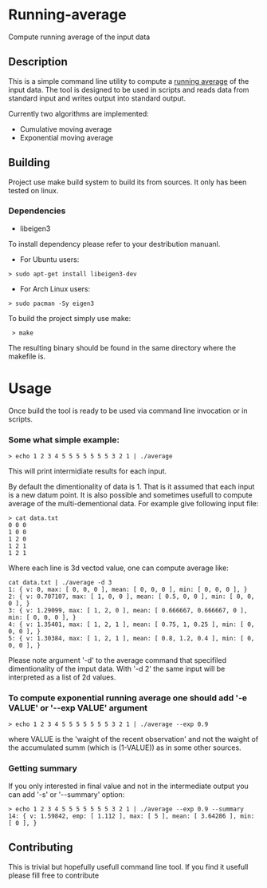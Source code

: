 # Running-average
Compute running average of the input data

## Description 
This is a simple command line utility to compute a [running average](https://en.wikipedia.org/wiki/Moving_average) of the input data.
The tool is designed to be used in scripts and reads data from standard input and writes output into standard output.

Currently two algorithms are implemented: 
* Cumulative moving average
* Exponential moving average

## Building 
Project use make build system to build its from sources. It only has been tested on linux.

### Dependencies
- libeigen3

To install dependency please refer to your destribution manuanl.
* For Ubuntu users: 
```
> sudo apt-get install libeigen3-dev
```

* For Arch Linux users:
```
> sudo pacman -Sy eigen3 
```

To build the project simply use make:
```
 > make
```

 The resulting binary should be found in the same directory where the makefile is.


# Usage
Once build the tool is ready to be used via command line invocation or in scripts.

### Some what simple example:
```
> echo 1 2 3 4 5 5 5 5 5 5 5 3 2 1 | ./average
```

This will print intermidiate results for each input. 

By default the dimentionality of data is 1. That is it assumed that each input is a new datum point. 
It is also possible and sometimes usefull to compute average of the multi-dementional data. For example give following input file:

```
> cat data.txt 
0 0 0
1 0 0
1 2 0
1 2 1
1 2 1

```

Where each line is 3d vectod value, one can compute average like:

```
cat data.txt | ./average -d 3
1: { v: 0, max: [ 0, 0, 0 ], mean: [ 0, 0, 0 ], min: [ 0, 0, 0 ], }
2: { v: 0.707107, max: [ 1, 0, 0 ], mean: [ 0.5, 0, 0 ], min: [ 0, 0, 0 ], }
3: { v: 1.29099, max: [ 1, 2, 0 ], mean: [ 0.666667, 0.666667, 0 ], min: [ 0, 0, 0 ], }
4: { v: 1.35401, max: [ 1, 2, 1 ], mean: [ 0.75, 1, 0.25 ], min: [ 0, 0, 0 ], }
5: { v: 1.30384, max: [ 1, 2, 1 ], mean: [ 0.8, 1.2, 0.4 ], min: [ 0, 0, 0 ], }
```

Please note argument '-d' to the average command that specifiled dimentionality of the imput data.
With '-d 2' the same input will be interpreted as a list of 2d values.

### To compute exponential running average one should add '-e VALUE' or '--exp VALUE' argument
```
> echo 1 2 3 4 5 5 5 5 5 5 5 3 2 1 | ./average --exp 0.9
```

where VALUE is the 'waight of the recent observation' and not the waight of the accumulated summ (which is (1-VALUE)) as in some other sources.


### Getting summary
If you only interested in final value and not in the intermediate output you can add '-s' or '--summary' option:
```
> echo 1 2 3 4 5 5 5 5 5 5 5 3 2 1 | ./average --exp 0.9 --summary
14: { v: 1.59842, emp: [ 1.112 ], max: [ 5 ], mean: [ 3.64286 ], min: [ 0 ], }

```

## Contributing
This is trivial but hopefully usefull command line tool. If you find it usefull please fill free to contribute
